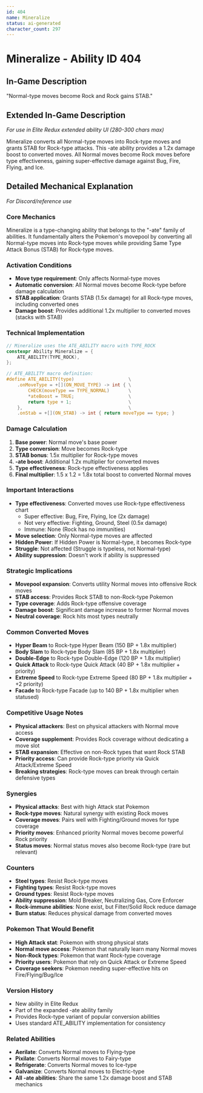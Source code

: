```yaml
---
id: 404
name: Mineralize
status: ai-generated
character_count: 297
---
```


# Mineralize - Ability ID 404

## In-Game Description
"Normal-type moves become Rock and Rock gains STAB."

## Extended In-Game Description
*For use in Elite Redux extended ability UI (280-300 chars max)*

Mineralize converts all Normal-type moves into Rock-type moves and grants STAB for Rock-type attacks. This -ate ability provides a 1.2x damage boost to converted moves. All Normal moves become Rock moves before type effectiveness, gaining super-effective damage against Bug, Fire, Flying, and Ice.

## Detailed Mechanical Explanation
*For Discord/reference use*

### Core Mechanics
Mineralize is a type-changing ability that belongs to the "-ate" family of abilities. It fundamentally alters the Pokemon's movepool by converting all Normal-type moves into Rock-type moves while providing Same Type Attack Bonus (STAB) for Rock-type moves.

### Activation Conditions
- **Move type requirement**: Only affects Normal-type moves
- **Automatic conversion**: All Normal moves become Rock-type before damage calculation
- **STAB application**: Grants STAB (1.5x damage) for all Rock-type moves, including converted ones
- **Damage boost**: Provides additional 1.2x multiplier to converted moves (stacks with STAB)

### Technical Implementation
```c
// Mineralize uses the ATE_ABILITY macro with TYPE_ROCK
constexpr Ability Mineralize = {
    ATE_ABILITY(TYPE_ROCK),
};

// ATE_ABILITY macro definition:
#define ATE_ABILITY(type)                    \
    .onMoveType = +[](ON_MOVE_TYPE) -> int { \
        CHECK(moveType == TYPE_NORMAL)       \
        *ateBoost = TRUE;                    \
        return type + 1;                     \
    },                                       \
    .onStab = +[](ON_STAB) -> int { return moveType == type; }
```

### Damage Calculation
1. **Base power**: Normal move's base power
2. **Type conversion**: Move becomes Rock-type
3. **STAB bonus**: 1.5x multiplier for Rock-type moves
4. **-ate boost**: Additional 1.2x multiplier for converted moves
5. **Type effectiveness**: Rock-type effectiveness applies
6. **Final multiplier**: 1.5 x 1.2 = 1.8x total boost to converted Normal moves

### Important Interactions
- **Type effectiveness**: Converted moves use Rock-type effectiveness chart
  - Super effective: Bug, Fire, Flying, Ice (2x damage)
  - Not very effective: Fighting, Ground, Steel (0.5x damage)
  - Immune: None (Rock has no immunities)
- **Move selection**: Only Normal-type moves are affected
- **Hidden Power**: If Hidden Power is Normal-type, it becomes Rock-type
- **Struggle**: Not affected (Struggle is typeless, not Normal-type)
- **Ability suppression**: Doesn't work if ability is suppressed

### Strategic Implications
- **Movepool expansion**: Converts utility Normal moves into offensive Rock moves
- **STAB access**: Provides Rock STAB to non-Rock-type Pokemon
- **Type coverage**: Adds Rock-type offensive coverage
- **Damage boost**: Significant damage increase to former Normal moves
- **Neutral coverage**: Rock hits most types neutrally

### Common Converted Moves
- **Hyper Beam** to Rock-type Hyper Beam (150 BP + 1.8x multiplier)
- **Body Slam** to Rock-type Body Slam (85 BP + 1.8x multiplier)
- **Double-Edge** to Rock-type Double-Edge (120 BP + 1.8x multiplier)
- **Quick Attack** to Rock-type Quick Attack (40 BP + 1.8x multiplier + priority)
- **Extreme Speed** to Rock-type Extreme Speed (80 BP + 1.8x multiplier + +2 priority)
- **Facade** to Rock-type Facade (up to 140 BP + 1.8x multiplier when statused)

### Competitive Usage Notes
- **Physical attackers**: Best on physical attackers with Normal move access
- **Coverage supplement**: Provides Rock coverage without dedicating a move slot
- **STAB expansion**: Effective on non-Rock types that want Rock STAB
- **Priority access**: Can provide Rock-type priority via Quick Attack/Extreme Speed
- **Breaking strategies**: Rock-type moves can break through certain defensive types

### Synergies
- **Physical attacks**: Best with high Attack stat Pokemon
- **Rock-type moves**: Natural synergy with existing Rock moves
- **Coverage moves**: Pairs well with Fighting/Ground moves for type coverage
- **Priority moves**: Enhanced priority Normal moves become powerful Rock priority
- **Status moves**: Normal status moves also become Rock-type (rare but relevant)

### Counters
- **Steel types**: Resist Rock-type moves
- **Fighting types**: Resist Rock-type moves
- **Ground types**: Resist Rock-type moves
- **Ability suppression**: Mold Breaker, Neutralizing Gas, Core Enforcer
- **Rock-immune abilities**: None exist, but Filter/Solid Rock reduce damage
- **Burn status**: Reduces physical damage from converted moves

### Pokemon That Would Benefit
- **High Attack stat**: Pokemon with strong physical stats
- **Normal move access**: Pokemon that naturally learn many Normal moves
- **Non-Rock types**: Pokemon that want Rock-type coverage
- **Priority users**: Pokemon that rely on Quick Attack or Extreme Speed
- **Coverage seekers**: Pokemon needing super-effective hits on Fire/Flying/Bug/Ice

### Version History
- New ability in Elite Redux
- Part of the expanded -ate ability family
- Provides Rock-type variant of popular conversion abilities
- Uses standard ATE_ABILITY implementation for consistency

### Related Abilities
- **Aerilate**: Converts Normal moves to Flying-type
- **Pixilate**: Converts Normal moves to Fairy-type
- **Refrigerate**: Converts Normal moves to Ice-type
- **Galvanize**: Converts Normal moves to Electric-type
- **All -ate abilities**: Share the same 1.2x damage boost and STAB mechanics
